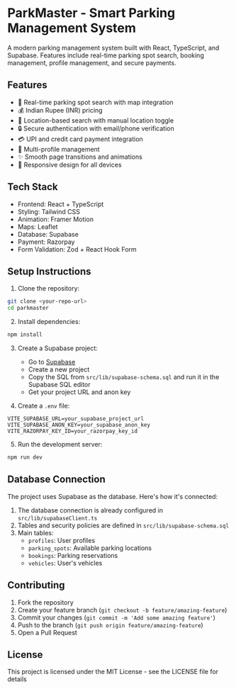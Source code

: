 # ParkMaster - Smart Parking Management System

A modern parking management system built with React, TypeScript, and Supabase. Features include real-time parking spot search, booking management, profile management, and secure payments.

## Features

- 🚗 Real-time parking spot search with map integration
- 💰 Indian Rupee (INR) pricing
- 📍 Location-based search with manual location toggle
- 🔒 Secure authentication with email/phone verification
- 💳 UPI and credit card payment integration
- 👤 Multi-profile management
- ✨ Smooth page transitions and animations
- 📱 Responsive design for all devices

## Tech Stack

- Frontend: React + TypeScript
- Styling: Tailwind CSS
- Animation: Framer Motion
- Maps: Leaflet
- Database: Supabase
- Payment: Razorpay
- Form Validation: Zod + React Hook Form

## Setup Instructions

1. Clone the repository:
```bash
git clone <your-repo-url>
cd parkmaster
```

2. Install dependencies:
```bash
npm install
```

3. Create a Supabase project:
   - Go to [Supabase](https://supabase.com)
   - Create a new project
   - Copy the SQL from `src/lib/supabase-schema.sql` and run it in the Supabase SQL editor
   - Get your project URL and anon key

4. Create a `.env` file:
```env
VITE_SUPABASE_URL=your_supabase_project_url
VITE_SUPABASE_ANON_KEY=your_supabase_anon_key
VITE_RAZORPAY_KEY_ID=your_razorpay_key_id
```

5. Run the development server:
```bash
npm run dev
```

## Database Connection

The project uses Supabase as the database. Here's how it's connected:

1. The database connection is already configured in `src/lib/supabaseClient.ts`
2. Tables and security policies are defined in `src/lib/supabase-schema.sql`
3. Main tables:
   - `profiles`: User profiles
   - `parking_spots`: Available parking locations
   - `bookings`: Parking reservations
   - `vehicles`: User's vehicles

## Contributing

1. Fork the repository
2. Create your feature branch (`git checkout -b feature/amazing-feature`)
3. Commit your changes (`git commit -m 'Add some amazing feature'`)
4. Push to the branch (`git push origin feature/amazing-feature`)
5. Open a Pull Request

## License

This project is licensed under the MIT License - see the LICENSE file for details
